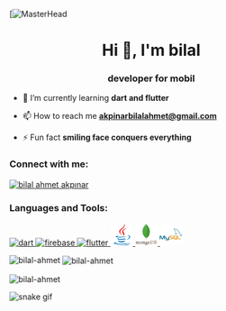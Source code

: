 [![MasterHead](https://pbs.twimg.com/media/FKNlhKZUcAEd7FY?format=jpg&name=4096x4096)
<h1 align="center">Hi 👋, I'm bilal</h1>
<h3 align="center">developer for mobil</h3>

- 🌱 I’m currently learning **dart and flutter**

- 📫 How to reach me **akpinarbilalahmet@gmail.com**

- ⚡ Fun fact **smiling face conquers everything**

<h3 align="left">Connect with me:</h3>
<p align="left">
<a href="https://linkedin.com/in/bilal ahmet akpınar" target="blank"><img align="center" src="https://raw.githubusercontent.com/rahuldkjain/github-profile-readme-generator/master/src/images/icons/Social/linked-in-alt.svg" alt="bilal ahmet akpınar" height="30" width="40" /></a>
</p>

<h3 align="left">Languages and Tools:</h3>
<p align="left"> <a href="https://dart.dev" target="_blank" rel="noreferrer"> <img src="https://www.vectorlogo.zone/logos/dartlang/dartlang-icon.svg" alt="dart" width="40" height="40"/> </a> <a href="https://firebase.google.com/" target="_blank" rel="noreferrer"> <img src="https://www.vectorlogo.zone/logos/firebase/firebase-icon.svg" alt="firebase" width="40" height="40"/> </a> <a href="https://flutter.dev" target="_blank" rel="noreferrer"> <img src="https://www.vectorlogo.zone/logos/flutterio/flutterio-icon.svg" alt="flutter" width="40" height="40"/> </a> <a href="https://www.java.com" target="_blank" rel="noreferrer"> <img src="https://raw.githubusercontent.com/devicons/devicon/master/icons/java/java-original.svg" alt="java" width="40" height="40"/> </a> <a href="https://www.mongodb.com/" target="_blank" rel="noreferrer"> <img src="https://raw.githubusercontent.com/devicons/devicon/master/icons/mongodb/mongodb-original-wordmark.svg" alt="mongodb" width="40" height="40"/> </a> <a href="https://www.mysql.com/" target="_blank" rel="noreferrer"> <img src="https://raw.githubusercontent.com/devicons/devicon/master/icons/mysql/mysql-original-wordmark.svg" alt="mysql" width="40" height="40"/> </a> </p>

<p><img align="left" src="https://github-readme-stats.vercel.app/api/top-langs?username=bilal-ahmet&show_icons=true&locale=en&layout=compact" alt="bilal-ahmet" /></p>

<p>&nbsp;<img align="center" src="https://github-readme-stats.vercel.app/api?username=bilal-ahmet&show_icons=true&locale=en" alt="bilal-ahmet" /></p>

<p><img align="center" src="https://github-readme-streak-stats.herokuapp.com/?user=bilal-ahmet&" alt="bilal-ahmet" /></p>

![snake gif](https://github.com/bilal-ahmet/bilal-ahmet/blob/output/github-contribution-grid-snake.gif)
